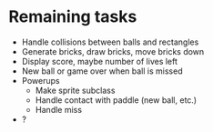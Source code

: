 # Remaining tasks
 - Handle collisions between balls and rectangles
 - Generate bricks, draw bricks, move bricks down
 - Display score, maybe number of lives left
 - New ball or game over when ball is missed
 - Powerups
    - Make sprite subclass
    - Handle contact with paddle (new ball, etc.)
    - Handle miss
 - ?
 